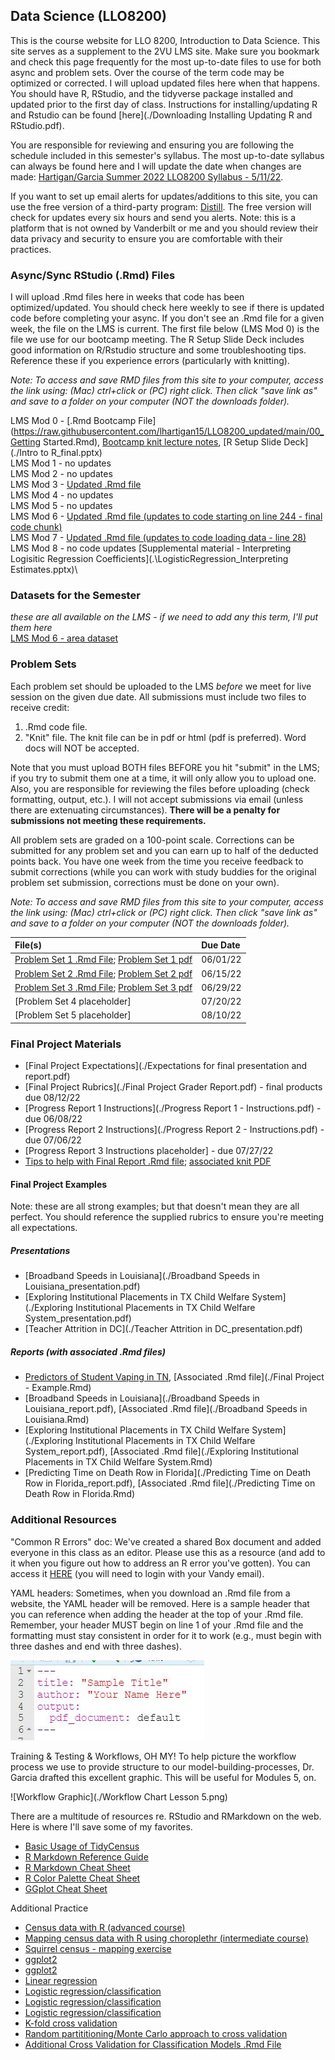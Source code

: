 ## Data Science (LLO8200)
This is the course website for LLO 8200, Introduction to Data Science. This site serves as a supplement to the 2VU LMS site. Make sure you bookmark and check this page frequently for the most up-to-date files to use for both async and problem sets. Over the course of the term code may be optimized or corrected. I will upload updated files here when that happens. You should have R, RStudio, and the tidyverse package installed and updated prior to the first day of class. Instructions for installing/updating R and Rstudio can be found [here](./Downloading Installing Updating R and RStudio.pdf).

You are responsible for reviewing and ensuring you are following the schedule included in this semester's syllabus. The most up-to-date syllabus can always be found here and I will update the date when changes are made: [Hartigan/Garcia Summer 2022 LLO8200 Syllabus - 5/11/22](./Hartigan_Garcia_LLO8200_syllabus_summer2022.pdf). 

If you want to set up email alerts for updates/additions to this site, you can use the free version of a third-party program: [Distill](https://distill.io/). The free version will check for updates every six hours and send you alerts. Note: this is a platform that is not owned by Vanderbilt or me and you should review their data privacy and security to ensure you are comfortable with their practices.

### Async/Sync RStudio (.Rmd) Files
I will upload .Rmd files here in weeks that code has been optimized/updated. You should check here weekly to see if there is updated code before completing your async. If you don't see an .Rmd file for a given week, the file on the LMS is current. The first file below (LMS Mod 0) is the file we use for our bootcamp meeting. The R Setup Slide Deck includes good information on R/Rstudio structure and some troubleshooting tips. Reference these if you experience errors (particularly with knitting).      

*Note: To access and save RMD files from this site to your computer, access the link using: (Mac) ctrl+click or (PC) right click. Then click "save link as" and save to a folder on your computer (NOT the downloads folder).*
           
LMS Mod 0 - [.Rmd Bootcamp File](https://raw.githubusercontent.com/lhartigan15/LLO8200_updated/main/00_Getting Started.Rmd), [Bootcamp knit lecture notes](./00_Getting-Started.html), [R Setup Slide Deck](./Intro to R_final.pptx)\
LMS Mod 1 - no updates \
LMS Mod 2 - no updates \
LMS Mod 3 - [Updated .Rmd file](https://raw.githubusercontent.com/lhartigan15/LLO8200_updated/main/Mod3_webscraping_updated.Rmd)\
LMS Mod 4 - no updates \
LMS Mod 5 - no updates \
LMS Mod 6 - [Updated .Rmd file (updates to code starting on line 244 - final code chunk)](https://raw.githubusercontent.com/lhartigan15/LLO8200_updated/main/Mod6_regression_updated_inclass.Rmd)\
LMS Mod 7 - [Updated .Rmd file (updates to code loading data - line 28)](https://raw.githubusercontent.com/lhartigan15/LLO8200_updated/main/Mod6b_regression_part2.Rmd)\
LMS Mod 8 - no code updates [Supplemental material - Interpreting Logisitic Regression Coefficients](.\LogisticRegression_Interpreting Estimates.pptx)\

### Datasets for the Semester     
*these are all available on the LMS - if we need to add any this term, I'll put them here*  
[LMS Mod 6 - area dataset](./area_data.Rdata)

### Problem Sets
Each problem set should be uploaded to the LMS _before_ we meet for live session on the given due date. All submissions must include two files to receive credit:
1. .Rmd code file.
2. "Knit" file. The knit file can be in pdf or html (pdf is preferred). Word docs will NOT be accepted. 

Note that you must upload BOTH files BEFORE you hit "submit" in the LMS; if you try to submit them one at a time, it will only allow you to upload one. Also, you are responsible for reviewing the files before uploading (check formatting, output, etc.). I will not accept submissions via email (unless there are extenuating circumstances). **There will be a penalty for submissions not meeting these requirements.**

All problem sets are graded on a 100-point scale. Corrections can be submitted for any problem set and you can earn up to half of the deducted points back. You have one week from the time you receive feedback to submit corrections (while you can work with study buddies for the original problem set submission, corrections must be done on your own).

*Note: To access and save RMD files from this site to your computer, access the link using: (Mac) ctrl+click or (PC) right click. Then click "save link as" and save to a folder on your computer (NOT the downloads folder).*

| File(s)      | Due Date          |
|:-------------|:------------------|
| [Problem Set 1 .Rmd File](https://raw.githubusercontent.com/lhartigan15/LLO8200_updated/main/01_ProblemSet_Mods1_2_3_starter.Rmd); [Problem Set 1 pdf](./01_ProblemSet_Mods1_2_3_starter.pdf) | 06/01/22 |
| [Problem Set 2 .Rmd File](https://raw.githubusercontent.com/lhartigan15/LLO8200_updated/main/02_ProblemSet_Mods2_3_starter.Rmd); [Problem Set 2 pdf](./02_ProblemSet_Mods2_3_starter.pdf) | 06/15/22 |
| [Problem Set 3 .Rmd File](https://raw.githubusercontent.com/lhartigan15/LLO8200_updated/main/03_ProblemSet_starter.Rmd); [Problem Set 3 pdf](./03_ProblemSet_starter.pdf) | 06/29/22 |
| [Problem Set 4 placeholder] | 07/20/22 |
| [Problem Set 5 placeholder] | 08/10/22 |

### Final Project Materials
* [Final Project Expectations](./Expectations for final presentation and report.pdf) 
* [Final Project Rubrics](./Final Project Grader Report.pdf) - final products due 08/12/22
* [Progress Report 1 Instructions](./Progress Report 1 - Instructions.pdf) - due 06/08/22
* [Progress Report 2 Instructions](./Progress Report 2 - Instructions.pdf) - due 07/06/22
* [Progress Report 3 Instructions placeholder] - due 07/27/22
* [Tips to help with Final Report .Rmd file](https://raw.githubusercontent.com/lhartigan15/LLO8200_updated/main/TipsToHelpWithFinalReport.Rmd); [associated knit PDF](./TipsToHelpWithFinalReport.pdf)

#### Final Project Examples
Note: these are all strong examples; but that doesn't mean they are all perfect. You should reference the supplied rubrics to ensure you're meeting all expectations. 
##### Presentations
* [Broadband Speeds in Louisiana](./Broadband Speeds in Louisiana_presentation.pdf)
* [Exploring Institutional Placements in TX Child Welfare System](./Exploring Institutional Placements in TX Child Welfare System_presentation.pdf)
* [Teacher Attrition in DC](./Teacher Attrition in DC_presentation.pdf)

##### Reports (with associated .Rmd files)
* [Predictors of Student Vaping in TN](./Final-Project---Example.pdf), [Associated .Rmd file](./Final Project - Example.Rmd)
* [Broadband Speeds in Louisiana](./Broadband Speeds in Louisiana_report.pdf), [Associated .Rmd file](./Broadband Speeds in Louisiana.Rmd)
* [Exploring Institutional Placements in TX Child Welfare System](./Exploring Institutional Placements in TX Child Welfare System_report.pdf), [Associated .Rmd file](./Exploring Institutional Placements in TX Child Welfare System.Rmd)
* [Predicting Time on Death Row in Florida](./Predicting Time on Death Row in Florida_report.pdf), [Associated .Rmd file](./Predicting Time on Death Row in Florida.Rmd)

### Additional Resources
"Common R Errors" doc: We've created a shared Box document and added everyone in this class as an editor. Please use this as a resource (and add to it when you figure out how to address an R error you've gotten). You can access it [HERE](https://vanderbilt.box.com/s/4v3frpekn0p1k2tpv3r06xmyha5zce3h) (you will need to login with your Vandy email). 

YAML headers: Sometimes, when you download an .Rmd file from a website, the YAML header will be removed. Here is a sample header that you can reference when adding the header at the top of your .Rmd file. Remember, your header MUST begin on line 1 of your .Rmd file and the formatting must stay consistent in order for it to work (e.g., must begin with three dashes and end with three dashes).       

![YAML header](./YAML_header.JPG)

Training & Testing & Workflows, OH MY! To help picture the workflow process we use to provide structure to our model-building-processes, Dr. Garcia drafted this excellent graphic. This will be useful for Modules 5, on. 

![Workflow Graphic](./Workflow Chart Lesson 5.png)

There are a multitude of resources re. RStudio and RMarkdown on the web. Here is where I'll save some of my favorites. 
* [Basic Usage of TidyCensus](https://walker-data.com/tidycensus/articles/basic-usage.html)
* [R Markdown Reference Guide](./rmarkdown-reference.pdf)
* [R Markdown Cheat Sheet](./rmarkdown-cheatsheet.pdf)
* [R Color Palette Cheat Sheet](./colorPaletteCheatsheet.pdf)
* [GGplot Cheat Sheet](./ggplot2-cheatsheet.pdf)

Additional Practice
* [Census data with R (advanced course)](https://www.census.gov/data/academy/courses/ranking-project.html)
* [Mapping census data with R using choroplethr (intermediate course)](https://www.census.gov/data/academy/courses/choroplethr.html)
* [Squirrel census - mapping exercise](https://annielyu.com/2019/10/29/fun-leaflet-in-r-with-nyc-squirrel-census-data/)
* [ggplot2](https://rpubs.com/williamsurles/295930)
* [ggplot2](http://euclid.psych.yorku.ca/www/psy6135/tutorials/gapminder.html)
* [Linear regression](https://www.machinelearningplus.com/machine-learning/complete-introduction-linear-regression-r/)
* [Logistic regression/classification](https://towardsdatascience.com/modelling-binary-logistic-regression-using-tidymodels-library-in-r-part-1-c1bdce0ac055)
* [Logistic regression/classification](https://ntaback.github.io/UofT_STA130/week8/Week8PracticeProblems-solutions1.html)
* [Logistic regression/classification](https://rpubs.com/AIventurer/datacamp_R_ML_TB_Ch2)
* [K-fold cross validation](https://drsimonj.svbtle.com/k-fold-cross-validation-with-modelr-and-broom)
* [Random partititioning/Monte Carlo approach to cross validation](https://ijlyttle.github.io/model_cv_selection.html)
* [Additional Cross Validation for Classification Models .Rmd File](./10_additional_cross_validate_logit.Rmd)

